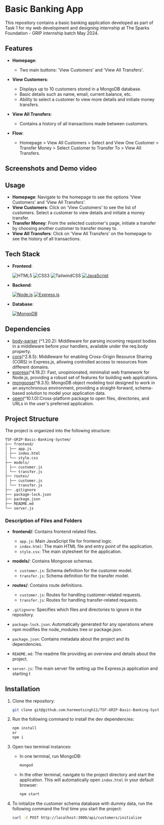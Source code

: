 # Basic Banking App

This repository contains a basic banking application developed as part of Task 1 for my web development and designing internship at The Sparks Foundation - GRIP internship batch May 2024.

## Features

- **Homepage**: 
  - Two main buttons: 'View Customers' and 'View All Transfers'.

- **View Customers**: 
  - Displays up to 10 customers stored in a MongoDB database.
  - Basic details such as name, email, current balance, etc.
  - Ability to select a customer to view more details and initiate money transfers.

- **View All Transfers**: 
  - Contains a history of all transactions made between customers.

- **Flow**: 
  - Homepage > View All Customers > Select and View One Customer > Transfer Money > Select Customer to Transfer To > View All Transfers.

## Screenshots and Demo video

## Usage

- **Homepage**: Navigate to the homepage to see the options 'View Customers' and 'View All Transfers'.
- **View Customers**: Click on 'View Customers' to see the list of customers. Select a customer to view details and initiate a money transfer.
- **Transfer Money**: From the selected customer's page, initiate a transfer by choosing another customer to transfer money to.
- **View All Transfers**: Click on 'View All Transfers' on the homepage to see the history of all transactions.

## Tech Stack

- **Frontend**: <br>
   
  ![HTML5](https://img.shields.io/badge/html5-%23E34F26.svg?style=for-the-badge&logo=html5&logoColor=white)
  ![CSS3](https://img.shields.io/badge/css3-%231572B6.svg?style=for-the-badge&logo=css3&logoColor=white)
  ![TailwindCSS](https://img.shields.io/badge/tailwindcss-%2338B2AC.svg?style=for-the-badge&logo=tailwind-css&logoColor=white)
  [![JavaScript](https://img.shields.io/badge/-JavaScript-F7DF1E?logo=javascript&logoColor=black)](https://img.shields.io/badge/JavaScript-323330?style=for-the-badge&logo=javascript&logoColor=F7DF1E)

- **Backend**: <br>
  
  [![Node.js](https://img.shields.io/badge/-Node.js-339933?logo=node.js&logoColor=white)](https://img.shields.io/badge/Node%20js-339933?style=for-the-badge&logo=nodedotjs&logoColor=white)
  [![Express.js](https://img.shields.io/badge/-Express.js-000000?logo=express&logoColor=white)](https://img.shields.io/badge/Express%20js-000000?style=for-the-badge&logo=express&logoColor=white)

- **Database**: <br>

   [![MongoDB](https://img.shields.io/badge/-MongoDB-47A248?logo=mongodb&logoColor=white)](https://img.shields.io/badge/MongoDB-4EA94B?style=for-the-badge&logo=mongodb&logoColor=white)

## Dependencies

- [body-parser](https://www.npmjs.com/package/body-parser) (^1.20.2): Middleware for parsing incoming request bodies in a middleware before your handlers, available under the req.body property.
- [cors](https://www.npmjs.com/package/cors)(^2.8.5): Middleware for enabling Cross-Origin Resource Sharing (CORS) in Express.js, allowing controlled access to resources from different domains.
- [express](https://www.npmjs.com/package/express)(^4.19.2): Fast, unopinionated, minimalist web framework for Node.js, providing a robust set of features for building web applications.
- [mongoose](https://www.npmjs.com/package/mongoose)(^8.3.5): MongoDB object modeling tool designed to work in an asynchronous environment, providing a straight-forward, schema-based solution to model your application data.
- [open](https://www.npmjs.com/package/open)(^10.1.0):Cross-platform package to open files, directories, and URLs in the user's preferred application.

## Project Structure

The project is organized into the following structure:

```bash
TSF-GRIP-Basic-Banking-System/
├── frontend/
│ ├── app.js
│ ├── index.html
│ └── style.css
├── models/
│ ├── customer.js
│ └── transfer.js
├── routes/
│ ├── customer.js
│ └── transfer.js
├── .gitignore
├── package-lock.json
├── package.json
├── README.md
└── server.js
```

### Description of Files and Folders

- **frontend/**: Contains frontend related files.
  - `app.js`: Main JavaScript file for frontend logic.
  - `index.html`: The main HTML file and entry point of the application.
  - `style.css`: The main stylesheet for the application.

- **models/**: Contains Mongoose schemas.
  - `customer.js`: Schema definition for the customer model.
  - `transfer.js`: Schema definition for the transfer model.

- **routes/**: Contains route definitions.
  - `customer.js`: Routes for handling customer-related requests.
  - `transfer.js`: Routes for handling transfer-related requests.

- `.gitignore`: Specifies which files and directories to ignore in the repository.
- `package-lock.json`: Automatically generated for any operations where npm modifies the node_modules tree or package.json.
- `package.json`: Contains metadata about the project and its dependencies.
- `README.md`: The readme file providing an overview and details about the project.
- `server.js`: The main server file setting up the Express.js application and starting t
  

## Installation

1. Clone the repository:
   ```bash
   git clone git@github.com:harmeetsingh11/TSF-GRIP-Basic-Banking-System.git

2. Run the following command to install the dev dependencies:
   ```bash
   npm install
   or
   npm i 

3. Open two terminal instances:

    - In one terminal, run MongoDB:
        ```bash
        mongod
    - In the other terminal, navigate to the project directory and start the application. This will automatically open `index.html` in your default browser:
  
       ```bash
       npm start
4. To initialize the customer schema database with dummy data, run the following command the first time you start the project:
   ```bash
   curl -X POST http://localhost:3000/api/customers/initialize
 
